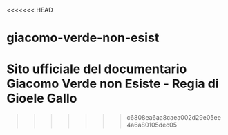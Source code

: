 
<<<<<<< HEAD
# giacomo-verde-non-esist
Sito ufficiale del documentario Giacomo Verde non Esiste - Regia di Gioele Gallo
=======
>>>>>>> c6808ea6aa8caea002d29e05ee4a6a80105dec05
